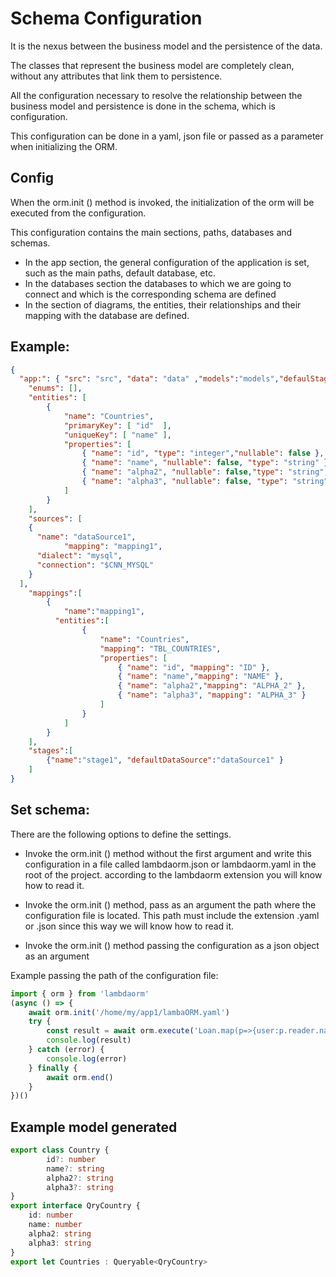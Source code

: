 # Schema Configuration

It is the nexus between the business model and the persistence of the data.

The classes that represent the business model are completely clean, without any attributes that link them to persistence.

All the configuration necessary to resolve the relationship between the business model and persistence is done in the schema, which is configuration.

This configuration can be done in a yaml, json file or passed as a parameter when initializing the ORM.

## Config

When the orm.init () method is invoked, the initialization of the orm will be executed from the configuration.

This configuration contains the main sections, paths, databases and schemas.

- In the app section, the general configuration of the application is set, such as the main paths, default database, etc.
- In the databases section the databases to which we are going to connect and which is the corresponding schema are defined
- In the section of diagrams, the entities, their relationships and their mapping with the database are defined.

## Example:

```json
{
  "app:": { "src": "src", "data": "data" ,"models":"models","defaulStage": "stage1" },
	"enums": [],
	"entities": [
		{
			"name": "Countries",
			"primaryKey": [ "id"  ],
			"uniqueKey": [ "name" ],
			"properties": [
				{ "name": "id", "type": "integer","nullable": false },
				{ "name": "name", "nullable": false, "type": "string" },
				{ "name": "alpha2", "nullable": false,"type": "string","length": 2 },
				{ "name": "alpha3", "nullable": false, "type": "string", "length": 3 }
			]
		}
	],		
	"sources": [
    {
      "name": "dataSource1",
			"mapping": "mapping1",
      "dialect": "mysql",
      "connection": "$CNN_MYSQL"
    }
  ],
	"mappings":[
		{
			"name":"mapping1",
		  "entities":[
				{
					"name": "Countries",
					"mapping": "TBL_COUNTRIES",
					"properties": [
						{ "name": "id", "mapping": "ID" },
						{ "name": "name","mapping": "NAME" },
						{ "name": "alpha2","mapping": "ALPHA_2" },
						{ "name": "alpha3", "mapping": "ALPHA_3" }
					]
				}
			]
		}
	],
	"stages":[
		{"name":"stage1", "defaultDataSource":"dataSource1" }
	]
}
```

## Set schema:

There are the following options to define the settings.

- Invoke the orm.init () method without the first argument and write this configuration in a file called lambdaorm.json or lambdaorm.yaml in the root of the project.
according to the lambdaorm extension you will know how to read it.

- Invoke the orm.init () method, pass as an argument the path where the configuration file is located.
This path must include the extension .yaml or .json since this way we will know how to read it.

- Invoke the orm.init () method passing the configuration as a json object as an argument

Example passing the path of the configuration file:

```ts
import { orm } from 'lambdaorm'
(async () => {
	await orm.init('/home/my/app1/lambaORM.yaml')
	try {		
		const result = await orm.execute('Loan.map(p=>{user:p.reader.name,book:p.book.title,date:p.date})')
		console.log(result)	
	} catch (error) {
		console.log(error)
	} finally {
		await orm.end()
	}
})()
```

## Example model generated

``` ts
export class Country {
		id?: number
		name?: string
		alpha2?: string
		alpha3?: string
}
export interface QryCountry {
	id: number
	name: number
	alpha2: string
	alpha3: string
}
export let Countries : Queryable<QryCountry>		
```
